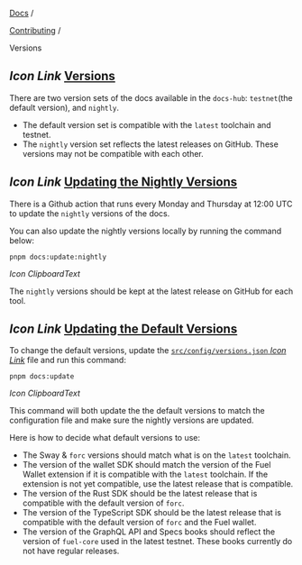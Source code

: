 [Docs](https://docs.fuel.network/) /

[Contributing](https://docs.fuel.network/docs/contributing/) /

Versions

## _Icon Link_ [Versions](https://docs.fuel.network/docs/contributing/versions/\#versions)

There are two version sets of the docs available in the `docs-hub`: `testnet`(the default version), and `nightly`.

- The default version set is compatible with the `latest` toolchain and testnet.
- The `nightly` version set reflects the latest releases on GitHub. These versions may not be compatible with each other.

## _Icon Link_ [Updating the Nightly Versions](https://docs.fuel.network/docs/contributing/versions/\#updating-the-nightly-versions)

There is a Github action that runs every Monday and Thursday at 12:00 UTC to update the `nightly` versions of the docs.

You can also update the nightly versions locally by running the command below:

```fuel_Box fuel_Box-idXKMmm-css
pnpm docs:update:nightly
```

_Icon ClipboardText_

The `nightly` versions should be kept at the latest release on GitHub for each tool.

## _Icon Link_ [Updating the Default Versions](https://docs.fuel.network/docs/contributing/versions/\#updating-the-default-versions)

To change the default versions, update the [`src/config/versions.json` _Icon Link_](https://github.com/FuelLabs/docs-hub/blob/master/src/config/versions.json) file and run this command:

```fuel_Box fuel_Box-idXKMmm-css
pnpm docs:update
```

_Icon ClipboardText_

This command will both update the the default versions to match the configuration file and make sure the nightly versions are updated.

Here is how to decide what default versions to use:

- The Sway & `forc` versions should match what is on the `latest` toolchain.
- The version of the wallet SDK should match the version of the Fuel Wallet extension if it is compatible with the `latest` toolchain. If the extension is not yet compatible, use the latest release that is compatible.
- The version of the Rust SDK should be the latest release that is compatible with the default version of `forc`.
- The version of the TypeScript SDK should be the latest release that is compatible with the default version of `forc` and the Fuel wallet.
- The version of the GraphQL API and Specs books should reflect the version of `fuel-core` used in the latest testnet. These books currently do not have regular releases.